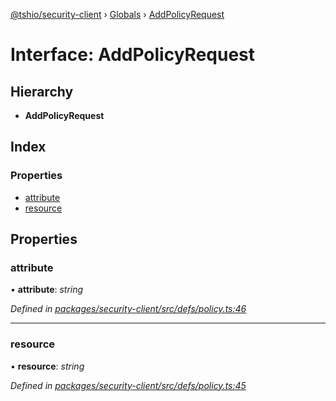 [@tshio/security-client](../README.md) › [Globals](../globals.md) › [AddPolicyRequest](addpolicyrequest.md)

# Interface: AddPolicyRequest

## Hierarchy

* **AddPolicyRequest**

## Index

### Properties

* [attribute](addpolicyrequest.md#markdown-header-attribute)
* [resource](addpolicyrequest.md#markdown-header-resource)

## Properties

###  attribute

• **attribute**: *string*

*Defined in [packages/security-client/src/defs/policy.ts:46](https://github.com/TheSoftwareHouse/rad-modules-tools/blob/afe5496/packages/security-client/src/defs/policy.ts#L46)*

___

###  resource

• **resource**: *string*

*Defined in [packages/security-client/src/defs/policy.ts:45](https://github.com/TheSoftwareHouse/rad-modules-tools/blob/afe5496/packages/security-client/src/defs/policy.ts#L45)*
